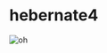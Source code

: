 # hebernate4
 
![oh](https://github.com/sana7867/gestion_pharmacie_garde/assets/147515885/9a56ad7e-2d49-42fe-88ca-b2ee76721f44)
